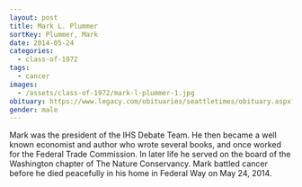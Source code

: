 ```yaml
---
layout: post
title: Mark L. Plummer
sortKey: Plummer, Mark
date: 2014-05-24
categories:
  - class-of-1972
tags:
  - cancer
images:
  - /assets/class-of-1972/mark-l-plummer-1.jpg
obituary: https://www.legacy.com/obituaries/seattletimes/obituary.aspx?pid=171197726
gender: male
---
```

Mark was the president of the IHS Debate Team. He then became a well known economist and author who wrote several books, and once worked for the Federal Trade Commission. In later life he served on the board of the Washington chapter of The Nature Conservancy. Mark battled cancer before he died peacefully in his home in Federal Way on May 24, 2014.
